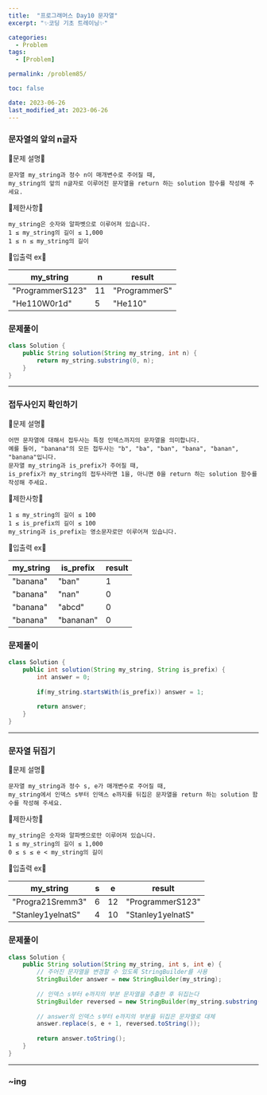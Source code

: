 ```yaml
---
title:  "프로그래머스 Day10 문자열"
excerpt: "✨코딩 기초 트레이닝✨"

categories:
  - Problem
tags:
  - [Problem]

permalink: /problem85/

toc: false

date: 2023-06-26
last_modified_at: 2023-06-26
---
```


### 문자열의 앞의 n글자

💫문제 설명💫

```
문자열 my_string과 정수 n이 매개변수로 주어질 때,
my_string의 앞의 n글자로 이루어진 문자열을 return 하는 solution 함수를 작성해 주세요.
```

💫제한사항💫

```
my_string은 숫자와 알파벳으로 이루어져 있습니다.
1 ≤ my_string의 길이 ≤ 1,000
1 ≤ n ≤ my_string의 길이
```

💫입출력 ex💫

|my_string|n|result|
|---|---|---|
|"ProgrammerS123"|11|"ProgrammerS"|
|"He110W0r1d"|5|"He110"|

### 문제풀이

```java
class Solution {
    public String solution(String my_string, int n) {
        return my_string.substring(0, n);
    }
}
```

<hr>

### 접두사인지 확인하기

💫문제 설명💫

```
어떤 문자열에 대해서 접두사는 특정 인덱스까지의 문자열을 의미합니다.
예를 들어, "banana"의 모든 접두사는 "b", "ba", "ban", "bana", "banan", "banana"입니다.
문자열 my_string과 is_prefix가 주어질 때,
is_prefix가 my_string의 접두사라면 1을, 아니면 0을 return 하는 solution 함수를 작성해 주세요.
```

💫제한사항💫

```
1 ≤ my_string의 길이 ≤ 100
1 ≤ is_prefix의 길이 ≤ 100
my_string과 is_prefix는 영소문자로만 이루어져 있습니다.
```

💫입출력 ex💫

|my_string|is_prefix|result|
|---|---|---|
|"banana"|"ban"|1|
|"banana"|"nan"|0|
|"banana"|"abcd"|0|
|"banana"|"bananan"|0|

### 문제풀이

```java
class Solution {
    public int solution(String my_string, String is_prefix) {
        int answer = 0;
        
        if(my_string.startsWith(is_prefix)) answer = 1;
        
        return answer;
    }
}
```

<hr>

### 문자열 뒤집기

💫문제 설명💫

```
문자열 my_string과 정수 s, e가 매개변수로 주어질 때,
my_string에서 인덱스 s부터 인덱스 e까지를 뒤집은 문자열을 return 하는 solution 함수를 작성해 주세요.
```

💫제한사항💫

```
my_string은 숫자와 알파벳으로만 이루어져 있습니다.
1 ≤ my_string의 길이 ≤ 1,000
0 ≤ s ≤ e < my_string의 길이
```

💫입출력 ex💫

|my_string|s|e|result|
|---|---|---|--|
|"Progra21Sremm3"|6|12|"ProgrammerS123"|
|"Stanley1yelnatS"|4|10|"Stanley1yelnatS"|

### 문제풀이

```java
class Solution {
    public String solution(String my_string, int s, int e) {
        // 주어진 문자열을 변경할 수 있도록 StringBuilder를 사용
        StringBuilder answer = new StringBuilder(my_string);
        
        // 인덱스 s부터 e까지의 부분 문자열을 추출한 후 뒤집는다
        StringBuilder reversed = new StringBuilder(my_string.substring(s, e + 1)).reverse();
        
        // answer의 인덱스 s부터 e까지의 부분을 뒤집은 문자열로 대체
        answer.replace(s, e + 1, reversed.toString());
        
        return answer.toString();
    }
}
```

<hr>

### ~ing
